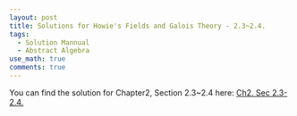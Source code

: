 ```yaml
---
layout: post
title: Solutions for Howie's Fields and Galois Theory - 2.3~2.4.
tags:
  - Solution Mannual
  - Abstract Algebra
use_math: true
comments: true
---
```

You can find the solution for Chapter2, Section 2.3~2.4 here:
[Ch2. Sec 2.3-2.4.](/assets/Math_4108_HW3.pdf)

